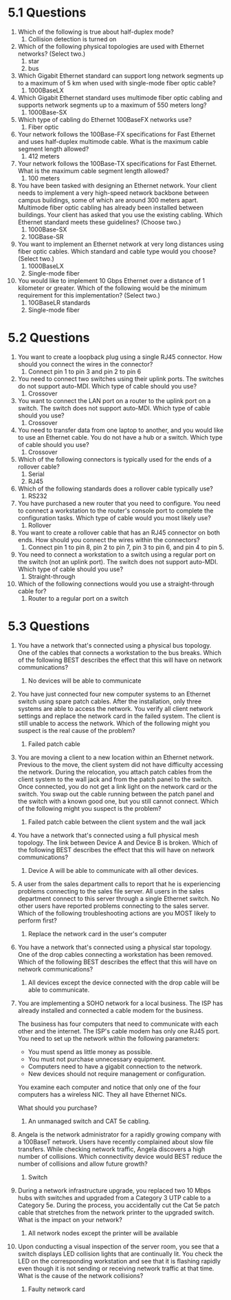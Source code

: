 # 5.1 Questions
1. Which of the following is true about half-duplex mode?
	1. Collision detection is turned on
2. Which of the following physical topologies are used with Ethernet networks? (Select two.)
	1. star
	2. bus
3. Which Gigabit Ethernet standard can support long network segments up to a maximum of 5 km when used with single-mode fiber optic cable?
	1. 1000BaseLX
4. Which Gigabit Ethernet standard uses multimode fiber optic cabling and supports network segments up to a maximum of 550 meters long?
	1. 1000Base-SX
5. Which type of cabling do Ethernet 100BaseFX networks use?
	1. Fiber optic
6. Your network follows the 100Base-FX specifications for Fast Ethernet and uses half-duplex multimode cable. What is the maximum cable segment length allowed?
	1. 412 meters
7. Your network follows the 100Base-TX specifications for Fast Ethernet. What is the maximum cable segment length allowed?
	1. 100 meters
8. You have been tasked with designing an Ethernet network. Your client needs to implement a very high-speed network backbone between campus buildings, some of which are around 300 meters apart. Multimode fiber optic cabling has already been installed between buildings. Your client has asked that you use the existing cabling. Which Ethernet standard meets these guidelines? (Choose two.)
	1. 1000Base-SX
	2. 10GBase-SR
9. You want to implement an Ethernet network at very long distances using fiber optic cables. Which standard and cable type would you choose? (Select two.)
	1. 1000BaseLX
	2. Single-mode fiber
10. You would like to implement 10 Gbps Ethernet over a distance of 1 kilometer or greater. Which of the following would be the minimum requirement for this implementation? (Select two.)
	1. 10GBaseLR standards
	2. Single-mode fiber

# 5.2 Questions
1. You want to create a loopback plug using a single RJ45 connector. How should you connect the wires in the connector?
	1. Connect pin 1 to pin 3 and pin 2 to pin 6
2. You need to connect two switches using their uplink ports. The switches do not support auto-MDI. Which type of cable should you use?
	1. Crossover
3. You want to connect the LAN port on a router to the uplink port on a switch. The switch does not support auto-MDI. Which type of cable should you use?
	1. Crossover
4. You need to transfer data from one laptop to another, and you would like to use an Ethernet cable. You do not have a hub or a switch. Which type of cable should you use?
	1. Crossover
5. Which of the following connectors is typically used for the ends of a rollover cable?
	1. Serial
	2. RJ45
6. Which of the following standards does a rollover cable typically use?
	1. RS232
7. You have purchased a new router that you need to configure. You need to connect a workstation to the router's console port to complete the configuration tasks. Which type of cable would you most likely use?
	1. Rollover
8. You want to create a rollover cable that has an RJ45 connector on both ends. How should you connect the wires within the connectors?
	1. Connect pin 1 to pin 8, pin 2 to pin 7, pin 3 to pin 6, and pin 4 to pin 5.
9. You need to connect a workstation to a switch using a regular port on the switch (not an uplink port). The switch does not support auto-MDI. Which type of cable should you use?
	1. Straight-through
10. Which of the following connections would you use a straight-through cable for?
	1. Router to a regular port on a switch

# 5.3 Questions
1. You have a network that's connected using a physical bus topology. One of the cables that connects a workstation to the bus breaks. Which of the following BEST describes the effect that this will have on network communications?
	1. No devices will be able to communicate
2. You have just connected four new computer systems to an Ethernet switch using spare patch cables. After the installation, only three systems are able to access the network. You verify all client network settings and replace the network card in the failed system. The client is still unable to access the network. Which of the following might you suspect is the real cause of the problem?
	1. Failed patch cable
3. You are moving a client to a new location within an Ethernet network. Previous to the move, the client system did not have difficulty accessing the network. During the relocation, you attach patch cables from the client system to the wall jack and from the patch panel to the switch. Once connected, you do not get a link light on the network card or the switch. You swap out the cable running between the patch panel and the switch with a known good one, but you still cannot connect. Which of the following might you suspect is the problem?
	1. Failed patch cable between the client system and the wall jack
4. You have a network that's connected using a full physical mesh topology. The link between Device A and Device B is broken. Which of the following BEST describes the effect that this will have on network communications?
	1. Device A will be able to communicate with all other devices.
5. A user from the sales department calls to report that he is experiencing problems connecting to the sales file server. All users in the sales department connect to this server through a single Ethernet switch. No other users have reported problems connecting to the sales server. Which of the following troubleshooting actions are you MOST likely to perform first?
	1. Replace the network card in the user's computer
6. You have a network that's connected using a physical star topology. One of the drop cables connecting a workstation has been removed. Which of the following BEST describes the effect that this will have on network communications?
	1. All devices except the device connected with the drop cable will be able to communicate.
7. You are implementing a SOHO network for a local business. The ISP has already installed and connected a cable modem for the business.

	The business has four computers that need to communicate with each other and the internet. The ISP's cable modem has only one RJ45 port. You need to set up the network within the following parameters:
	
	-   You must spend as little money as possible.
	-   You must not purchase unnecessary equipment.
	-   Computers need to have a gigabit connection to the network.
	-   New devices should not require management or configuration.
	
	You examine each computer and notice that only one of the four computers has a wireless NIC. They all have Ethernet NICs.
	
	What should you purchase?
	1. An unmanaged switch and CAT 5e cabling.
8. Angela is the network administrator for a rapidly growing company with a 100BaseT network. Users have recently complained about slow file transfers. While checking network traffic, Angela discovers a high number of collisions. Which connectivity device would BEST reduce the number of collisions and allow future growth?
	1. Switch
9. During a network infrastructure upgrade, you replaced two 10 Mbps hubs with switches and upgraded from a Category 3 UTP cable to a Category 5e. During the process, you accidentally cut the Cat 5e patch cable that stretches from the network printer to the upgraded switch. What is the impact on your network?
	1. All network nodes except the printer will be available
10. Upon conducting a visual inspection of the server room, you see that a switch displays LED collision lights that are continually lit. You check the LED on the corresponding workstation and see that it is flashing rapidly even though it is not sending or receiving network traffic at that time. What is the cause of the network collisions?
	1. Faulty network card